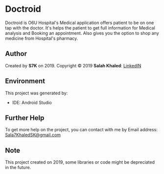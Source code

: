 # Doctroid
Doctroid is O6U Hospital's Medical application offers patient to be on one tap with the doctor. It's helps the patient to get full information for Medical analysis and Booking an appointment. Also gives you the option to shop any medicine from Hospital's pharmacy.
## Author
Created by **S7K** on 2019. Copyright © 2019 **Salah Khaled**: [LinkedIN](Https://www.linkedin.com/in/sala7khaled/)

## Environment
This project was generated by:
* IDE: Android Studio

## Further Help
To get more help on the project, you can contact with me by Email address: Sala7KhaledSK@gmail.com

## Note
This project created on 2019, some libraries or code might be depreciated in the future.
